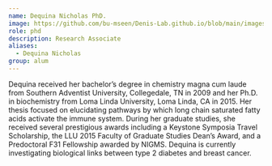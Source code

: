 ```yaml
---
name: Dequina Nicholas PhD.
image: https://github.com/bu-mseen/Denis-Lab.github.io/blob/main/images/members/Dequina.jpeg
role: phd
description: Research Associate
aliases:
  - Dequina Nicholas
group: alum
---
```


Dequina received her bachelor’s degree in chemistry magna cum laude from Southern Adventist University, Collegedale, TN in 2009 and her Ph.D. in biochemistry from Loma Linda University, Loma Linda, CA in 2015. Her thesis focused on elucidating pathways by which long chain saturated fatty acids activate the immune system. During her graduate studies, she received several prestigious awards including a Keystone Symposia Travel Scholarship, the LLU 2015 Faculty of Graduate Studies Dean’s Award, and a Predoctoral F31 Fellowship awarded by NIGMS. Dequina is currently investigating biological links between type 2 diabetes and breast cancer.
